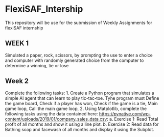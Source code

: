 # FlexiSAF_Intership
This repository will be use for the submission of Weekly Assignments for flexiSAF internship 

## WEEK 1

Simulated a paper, rock, scissors, by prompting the use to enter a choice and computer with randomly generated choice from the computer to determine a winning, tie or lose

## Week 2
Complete the following tasks:                                                     1. Create a Python program that simulates a simple AI agent that can learn to play tic-tac-toe. Tyhe program must Define the game board, Check if a player has won, Check if the game is a tie, Main game loop, Call the main game loop,                                                                                                                                                                                                              2. Using Matplotlib, complete the following tasks using the data contained here: https://pynative.com/wp-content/uploads/2019/01/company_sales_data.csv:                                                        a. Exercise 1: Read Total profit of all months and show it using a line plot.                                                                         b. Exercise 2: Read data for Bathing soap and facewash of all months and display it using the Subplot.


